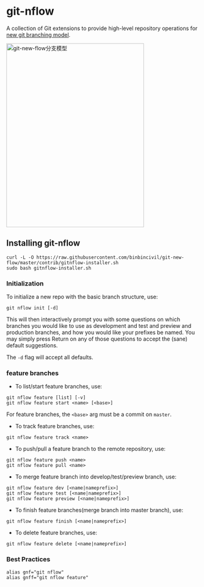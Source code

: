 git-nflow
========

A collection of Git extensions to provide high-level repository operations
for [new git branching model](https://github.com/binbincivil/git-new-flow/wiki).

<img src="https://img-blog.csdnimg.cn/20200505131508750.jpeg?x-oss-process=image/watermark,type_ZmFuZ3poZW5naGVpdGk,shadow_10,text_aHR0cHM6Ly9ibG9nLmNzZG4ubmV0L3UwMTE2NDc5NjI=,size_16,color_FFFFFF,t_70" alt="git-new-flow分支模型" width="360" height="480" align="bottom" />

Installing git-nflow
-------------------
```
curl -L -O https://raw.githubusercontent.com/binbincivil/git-new-flow/master/contrib/gitnflow-installer.sh
sudo bash gitnflow-installer.sh
```

### Initialization

To initialize a new repo with the basic branch structure, use:

```
git nflow init [-d]
```

This will then interactively prompt you with some questions on which branches
you would like to use as development and test and preview and production branches, and how you
would like your prefixes be named. You may simply press Return on any of
those questions to accept the (sane) default suggestions.

The ``-d`` flag will accept all defaults.


### feature branches

* To list/start feature branches, use:
```
git nflow feature [list] [-v]
git nflow feature start <name> [<base>]
```
  For feature branches, the `<base>` arg must be a commit on `master`.

* To track feature branches, use:
```
git nflow feature track <name>
```
* To push/pull a feature branch to the remote repository, use:
```
git nflow feature push <name>
git nflow feature pull <name>
```
* To merge feature branch into develop/test/preview branch, use:
```
git nflow feature dev [<name|nameprefix>]
git nflow feature test [<name|nameprefix>]
git nflow feature preview [<name|nameprefix>]
```
* To finish feature branches(merge branch into master branch), use:
```
git nflow feature finish [<name|nameprefix>]
```
* To delete feature branches, use:
```
git nflow feature delete [<name|nameprefix>]
```


### Best Practices

```
alias gnf="git nflow"
alias gnff="git nflow feature"
```
